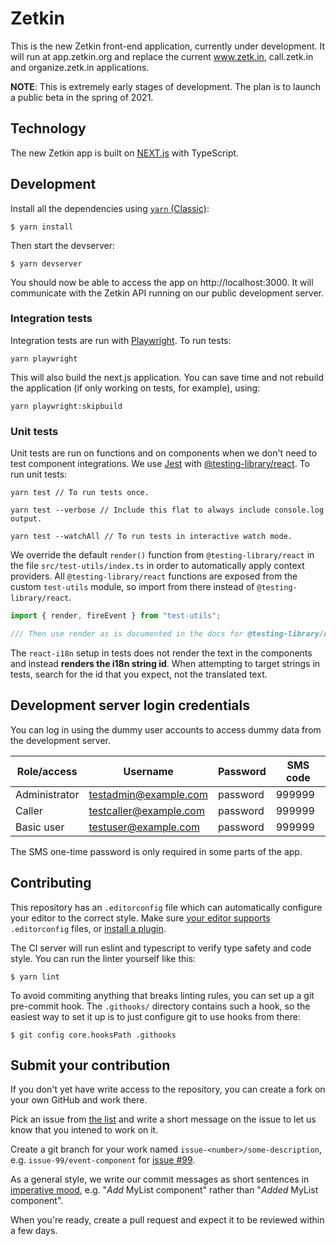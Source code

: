 # Zetkin

This is the new Zetkin front-end application, currently under development. It
will run at app.zetkin.org and replace the current www.zetk.in, call.zetk.in and
organize.zetk.in applications.

**NOTE**: This is extremely early stages of development. The plan is to launch a
public beta in the spring of 2021.

## Technology

The new Zetkin app is built on [NEXT.js](https://nextjs.org) with TypeScript.

## Development

Install all the dependencies using [`yarn` (Classic)](https://classic.yarnpkg.com):

```
$ yarn install
```

Then start the devserver:

```
$ yarn devserver
```

You should now be able to access the app on http://localhost:3000. It will
communicate with the Zetkin API running on our public development server.

### Integration tests

Integration tests are run with [Playwright](https://playwright.dev/docs/intro). To run tests:

```
yarn playwright
```

This will also build the next.js application. You can save time and not rebuild the application (if only working on tests, for example), using:

```
yarn playwright:skipbuild
```

### Unit tests

Unit tests are run on functions and on components when we don't need to test component integrations. We use [Jest](https://jestjs.io/docs/getting-started) with [@testing-library/react](https://testing-library.com/docs/react-testing-library/intro/). To run unit tests:

```
yarn test // To run tests once.

yarn test --verbose // Include this flat to always include console.log output.

yarn test --watchAll // To run tests in interactive watch mode.
```

We override the default `render()` function from `@testing-library/react` in the file `src/test-utils/index.ts` in order to automatically apply context providers. All `@testing-library/react` functions are exposed from the custom `test-utils` module, so import from there instead of `@testing-library/react`.

```js
import { render, fireEvent } from "test-utils";

/// Then use render as is documented in the docs for @testing-library/react.
```

The `react-i18n` setup in tests does not render the text in the components and instead **renders the i18n string id**. When attempting to target strings in tests, search for the id that you expect, not the translated text.

## Development server login credentials

You can log in using the dummy user accounts to access dummy data from the
development server.

| Role/access   | Username               | Password | SMS code |
| ------------- | ---------------------- | -------- | -------- |
| Administrator | testadmin@example.com  | password | 999999   |
| Caller        | testcaller@example.com | password | 999999   |
| Basic user    | testuser@example.com   | password | 999999   |

The SMS one-time password is only required in some parts of the app.

## Contributing

This repository has an `.editorconfig` file which can automatically configure
your editor to the correct style. Make sure [your editor supports](https://editorconfig.org/#pre-installed)
`.editorconfig` files, or [install a plugin](https://editorconfig.org/#download).

The CI server will run eslint and typescript to verify type safety and code
style. You can run the linter yourself like this:

```
$ yarn lint
```

To avoid commiting anything that breaks linting rules, you can set up a git
pre-commit hook. The `.githooks/` directory contains such a hook, so the easiest
way to set it up is to just configure git to use hooks from there:

```
$ git config core.hooksPath .githooks
```

## Submit your contribution

If you don't yet have write access to the repository, you can create a fork
on your own GitHub and work there.

Pick an issue from [the list](https://github.com/zetkin/app.zetkin.org/issues)
and write a short message on the issue to let us know that you intened to work
on it.

Create a git branch for your work named `issue-<number>/some-description`, e.g.
`issue-99/event-component` for [issue #99](https://github.com/zetkin/app.zetkin.org/issues/99).

As a general style, we write our commit messages as short sentences in
[imperative mood](https://en.wikipedia.org/wiki/Imperative_mood), e.g. "_Add_
MyList component" rather than "_Added_ MyList component".

When you're ready, create a pull request and expect it to be reviewed within
a few days.

